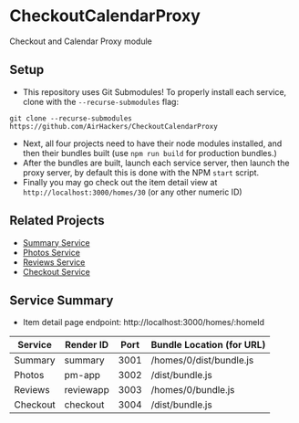 # CheckoutCalendarProxy
Checkout and Calendar Proxy module 

## Setup
 * This repository uses Git Submodules! To properly install each service, clone with the `--recurse-submodules` flag:
```
git clone --recurse-submodules https://github.com/AirHackers/CheckoutCalendarProxy
```
 * Next, all four projects need to have their node modules installed, and then their bundles built (use `npm run build` for production bundles.)
 * After the bundles are built, launch each service server, then launch the proxy server, by default this is done with the NPM `start` script.
 * Finally you may go check out the item detail view at `http://localhost:3000/homes/30` (or any other numeric ID)

## Related Projects
 * [Summary Service](https://github.com/AirHackers/SummaryModule)
 * [Photos Service](https://github.com/AirHackers/photos-view-victor)
 * [Reviews Service](https://github.com/AirHackers/ReviewService)
 * [Checkout Service](https://github.com/AirHackers/CheckoutCalendarService)

## Service Summary
 * Item detail page endpoint: http://localhost:3000/homes/:homeId
 
| Service       | Render ID     | Port   | Bundle Location (for URL) |
| ------------- | ------------- | ------ | ------------------------- |
| Summary       | summary       |  3001  | /homes/0/dist/bundle.js   | 
| Photos        | pm-app        |  3002  | /dist/bundle.js           |
| Reviews       | reviewapp     |  3003  | /homes/0/bundle.js        |
| Checkout      | checkout      |  3004  | /dist/bundle.js           |
